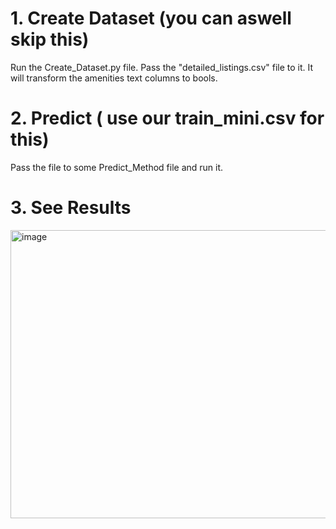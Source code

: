 # 1. Create Dataset (you can aswell skip this)

Run the Create_Dataset.py file. Pass the "detailed_listings.csv" file to it. It will transform the amenities text columns to bools.

# 2. Predict ( use our train_mini.csv for this)

Pass the file to some Predict_Method file and run it.

# 3. See Results
<img width="818" height="461" alt="image" src="https://github.com/user-attachments/assets/d6ae1d17-4508-4efc-ba4a-0fc55ee5edc0" />
